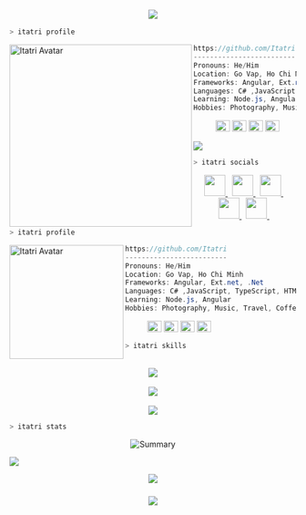 

<h3 align="center">
    <img src="https://readme-typing-svg.herokuapp.com/?font=Righteous&size=20&center=true&vCenter=true&width=300&height=70&duration=4000&lines=Hi+,+I'm+Van+Tri+;+I'm+a+Web+Developer">
</h3>

```zsh
> itatri profile
```
<img  align="left"  src="https://github.com/user-attachments/assets/9c55840d-bcac-45b8-a09a-ca0af5c3fe7b" alt="Itatri Avatar" width="320" /> 

```csharp
https://github.com/Itatri
-------------------------
Pronouns: He/Him
Location: Go Vap, Ho Chi Minh
Frameworks: Angular, Ext.net, .Net
Languages: C# ,JavaScript, TypeScript, HTML, CSS
Learning: Node.js, Angular
Hobbies: Photography, Music, Travel, Coffee
```
<p align="left">
  &nbsp; &nbsp; &nbsp; &nbsp; &nbsp;
    <img alt="#91c8e4" src="https://imageplaceholder.net/600x400/91c8e4/ffffff?text=ita" width="25" height="20" /> 
    <img alt="#212121" src="https://imageplaceholder.net/600x400/212121/ffffff?text=ita" width="25" height="20" />
    <img alt="#f5f5f5" src="https://imageplaceholder.net/600x400/f5f5f5/ffffff?text=ita" width="25" height="20" />
    <img alt="#ffd6ba" src="https://imageplaceholder.net/600x400/ffd6ba/ffffff?text=ita" width="25" height="20" />
    
</p>



<img src="https://user-images.githubusercontent.com/73097560/115834477-dbab4500-a447-11eb-908a-139a6edaec5c.gif">     


```zsh
> itatri socials
```
<p align="center">
    <a href="https://www.threads.net/@trihvn" target="_blank" rel="noreferrer">
    <picture>
    <source media="(prefers-color-scheme: dark)" srcset="https://raw.githubusercontent.com/danielcranney/readme-generator/main/public/icons/socials/threads-dark.svg" />
    <source media="(prefers-color-scheme: light)" srcset="https://raw.githubusercontent.com/danielcranney/readme-generator/main/public/icons/socials/threads.svg" />
    <img src="https://raw.githubusercontent.com/danielcranney/readme-generator/main/public/icons/socials/threads.svg" width="37" height="37" />
    </picture> 
    </a>
    &nbsp;
    <a href="https://www.facebook.com/trihvn" target="_blank" rel="noreferrer">
    <picture>
    <source media="(prefers-color-scheme: dark)" srcset="https://raw.githubusercontent.com/danielcranney/readme-generator/main/public/icons/socials/facebook-dark.svg" />
    <source media="(prefers-color-scheme: light)" srcset="https://raw.githubusercontent.com/danielcranney/readme-generator/main/public/icons/socials/facebook.svg" />
    <img src="https://raw.githubusercontent.com/danielcranney/readme-generator/main/public/icons/socials/facebook.svg" width="37" height="37"  />
    </picture>
    </a>
    &nbsp;
    <a href="http://www.instagram.com/trihvn" target="_blank" rel="noreferrer">
    <picture>
    <source media="(prefers-color-scheme: dark)" srcset="https://raw.githubusercontent.com/danielcranney/readme-generator/main/public/icons/socials/instagram-dark.svg" />
    <source media="(prefers-color-scheme: light)" srcset="https://raw.githubusercontent.com/danielcranney/readme-generator/main/public/icons/socials/instagram.svg" />
    <img src="https://raw.githubusercontent.com/danielcranney/readme-generator/main/public/icons/socials/instagram.svg" width="37" height="37" />
    </picture>
    </a>
    &nbsp;
    <a href="https://www.behance.com/thvfoto" target="_blank" rel="noreferrer">
    <picture>
    <source media="(prefers-color-scheme: dark)" srcset="https://raw.githubusercontent.com/danielcranney/readme-generator/main/public/icons/socials/behance-dark.svg" />
    <source media="(prefers-color-scheme: light)" srcset="https://raw.githubusercontent.com/danielcranney/readme-generator/main/public/icons/socials/behance.svg" />
    <img src="https://raw.githubusercontent.com/danielcranney/readme-generator/main/public/icons/socials/behance.svg" width="37" height="37" />
    </picture>
    </a>
    &nbsp;
    <a href="https://www.linkedin.com/in/itatri" target="_blank" rel="noreferrer">
    <picture>
    <source media="(prefers-color-scheme: dark)" srcset="https://raw.githubusercontent.com/danielcranney/readme-generator/main/public/icons/socials/linkedin-dark.svg" />
    <source media="(prefers-color-scheme: light)" srcset="https://raw.githubusercontent.com/danielcranney/readme-generator/main/public/icons/socials/linkedin.svg" />
    <img src="https://raw.githubusercontent.com/danielcranney/readme-generator/main/public/icons/socials/linkedin.svg" width="37" height="37" />
    </picture>
    </a>
    &nbsp;
</p>


```zsh
> itatri profile
```
<img align="left" src="https://github.com/user-attachments/assets/9c55840d-bcac-45b8-a09a-ca0af5c3fe7b" alt="Itatri Avatar" width="200" />

```csharp
https://github.com/Itatri
-------------------------
Pronouns: He/Him
Location: Go Vap, Ho Chi Minh
Frameworks: Angular, Ext.net, .Net
Languages: C# ,JavaScript, TypeScript, HTML, CSS
Learning: Node.js, Angular
Hobbies: Photography, Music, Travel, Coffee
```
<p align="left">
  &nbsp; &nbsp; &nbsp; &nbsp; &nbsp;
    <img alt="#91c8e4" src="https://imageplaceholder.net/600x400/91c8e4/ffffff?text=ita" width="25" height="20" /> 
    <img alt="#212121" src="https://imageplaceholder.net/600x400/212121/ffffff?text=ita" width="25" height="20" />
    <img alt="#f5f5f5" src="https://imageplaceholder.net/600x400/f5f5f5/ffffff?text=ita" width="25" height="20" />
    <img alt="#ffd6ba" src="https://imageplaceholder.net/600x400/ffd6ba/ffffff?text=ita" width="25" height="20" />
    
</p>

```zsh
> itatri skills
```

<p align="center">
   &nbsp; <br>
        <img src="https://skillicons.dev/icons?i=cs,c,dotnet,mongodb,postman,mysql,git" /><br>
    &nbsp; <br>
        <img src="https://skillicons.dev/icons?i=ts,nodejs,angular,js,html,css,bootstrap" /><br>
   &nbsp; <br>
        <img src="https://skillicons.dev/icons?i=vscode,visualstudio,illustrator,ae,premiere,photoshop,figma" />
</p>


```zsh
> itatri stats
```
<div align="center">

![Summary](http://github-profile-summary-cards.vercel.app/api/cards/profile-details?username=Itatri&theme=2077)


</div>

<img src="https://user-images.githubusercontent.com/73097560/115834477-dbab4500-a447-11eb-908a-139a6edaec5c.gif">        

<div align="center">

![](https://komarev.com/ghpvc/?username=Itatri&abbreviated=true&color=blue)  

</div>


<h3 align="center">
    <img src="https://readme-typing-svg.herokuapp.com/?font=Righteous&size=20&center=true&vCenter=true&width=300&height=70&duration=4000&lines=Thanks+for+visiting+;+Connect+me+on+my+Socials">
</h3>

